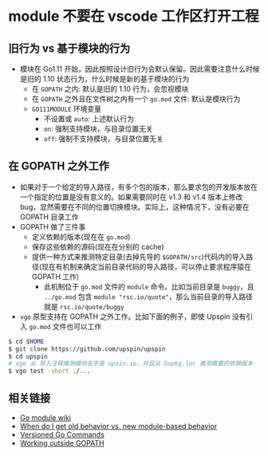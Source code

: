 # module 不要在 vscode 工作区打开工程

## 旧行为 vs 基于模块的行为

- 模块在 Go1.11 开始，因此按照设计旧行为会默认保留。因此需要注意什么时候是旧的 1.10 状态行为，什么时候是新的基于模块的行为
  - 在 `GOPATH` 之内: 默认是旧的 1.10 行为，会忽视模块
  - 在 `GOPATH` 之外且在文件树之内有一个 `go.mod` 文件: 默认是模块行为
  - `GO111MODULE` 环境变量
    - 不设置或 `auto`: 上述默认行为
    - `on`: 强制支持模块，与目录位置无关
    - `off`: 强制不支持模块，与目录位置无关

## 在 GOPATH 之外工作

- 如果对于一个给定的导入路径，有多个包的版本，那么要求包的开发版本放在一个指定的位置是没有意义的。如果需要同时在 v1.3 和 v1.4 版本上修改 bug，显然需要在不同的位置切换模块。实际上，这种情况下，没有必要在 GOPATH 目录工作
- GOPATH 做了三件事
  - 定义依赖的版本(现在在 `go.mod`)
  - 保存这些依赖的源码(现在在分别的 cache)
  - 提供一种方式来推测特定目录(去掉先导的 `$GOPATH/src`)代码内的导入路径(现在有机制来确定当前目录代码的导入路径，可以停止要求程序猿在 GOPATH 工作)
    - 此机制位于 `go.mod` 文件的 `module` 命令。比如当前目录是 `buggy`，且 `../go.mod` 包含 `module "rsc.io/quote"`，那么当前目录的导入路径就是 `rsc.io/quote/buggy`
- `vgo` 原型支持在 GOPATH 之外工作。比如下面的例子，即使 Upspin 没有引入 `go.mod` 文件也可以工作

```sh
$ cd $HOME
$ git clone https://github.com/upspin/upspin
$ cd upspin
# vgo 从 导入注释推测模块名字是 upsin.io，并且从 Gopkg.loc 推测需要的依赖版本
$ vgo test -short ./...
```

## 相关链接

- [Go module wiki](https://github.com/golang/go/wiki/Modules)
- [When do I get old behavior vs. new module-based behavior](https://github.com/golang/go/wiki/Modules#when-do-i-get-old-behavior-vs-new-module-based-behavior)
- [Versioned Go Commands](https://research.swtch.com/vgo-cmd)
- [Working outside GOPATH](https://research.swtch.com/vgo-cmd#working_outside_gopath)
